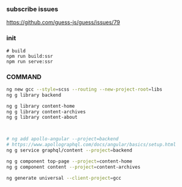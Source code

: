 

### subscribe issues

https://github.com/guess-js/guess/issues/79


### init


```
# build
npm run build:ssr
npm run serve:ssr

```

### COMMAND

```sh
ng new gcc --style=scss --routing --new-project-root=libs
ng g library backend

ng g library content-home
ng g library content-archives
ng g library content-about



# ng add apollo-angular --project=backend
# https://www.apollographql.com/docs/angular/basics/setup.html
ng g service graphql/content --project=backend

ng g component top-page --project=content-home
ng g component content --project=content-archives

ng generate universal --client-project=gcc

```
